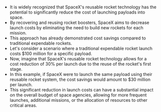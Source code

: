 
- It is widely recognized that SpaceX's reusable rocket technology has the potential to significantly reduce the cost of launching payloads into space.
- By recovering and reusing rocket boosters, SpaceX aims to decrease launch costs by eliminating the need to build new rockets for each mission.
- This approach has already demonstrated cost savings compared to traditional expendable rockets.
- Let's consider a scenario where a traditional expendable rocket launch costs $100 million for a specific payload.
- Now, imagine that SpaceX's reusable rocket technology allows for a cost reduction of 30% per launch due to the reuse of the rocket's first stage.
- In this example, if SpaceX were to launch the same payload using their reusable rocket system, the cost savings would amount to $30 million per launch.
- This significant reduction in launch costs can have a substantial impact on the overall budget of space agencies, allowing for more frequent launches, additional missions, or the allocation of resources to other critical areas.



